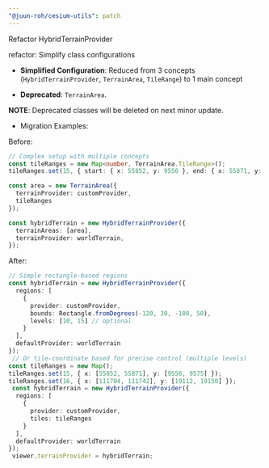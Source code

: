 ```yaml
---
"@juun-roh/cesium-utils": patch
---
```


Refactor HybridTerrainProvider

refactor: Simplify class configurations

- **Simplified Configuration**: Reduced from 3 concepts (`HybridTerrainProvider`, `TerrainArea`, `TileRange`) to 1 main concept

- **Deprecated**: `TerrainArea`.

**NOTE**: Deprecated classes will be deleted on next minor update.

- Migration Examples:

Before:

```typescript
// Complex setup with multiple concepts
const tileRanges = new Map<number, TerrainArea.TileRange>();
tileRanges.set(15, { start: { x: 55852, y: 9556 }, end: { x: 55871, y: 9575 } });

const area = new TerrainArea({ 
  terrainProvider: customProvider, 
  tileRanges 
});

const hybridTerrain = new HybridTerrainProvider({
  terrainAreas: [area],
  terrainProvider: worldTerrain,
});
```

After:

```typescript
// Simple rectangle-based regions
const hybridTerrain = new HybridTerrainProvider({
  regions: [
    {
      provider: customProvider,
      bounds: Rectangle.fromDegrees(-120, 30, -100, 50),
      levels: [10, 15] // optional
    }
  ],
  defaultProvider: worldTerrain
});
 // Or tile-coordinate based for precise control (multiple levels)
const tileRanges = new Map();
tileRanges.set(15, { x: [55852, 55871], y: [9556, 9575] });
tileRanges.set(16, { x: [111704, 111742], y: [19112, 19150] });
 const hybridTerrain = new HybridTerrainProvider({
  regions: [
    {
      provider: customProvider,
      tiles: tileRanges
    }
  ],
  defaultProvider: worldTerrain
});
 viewer.terrainProvider = hybridTerrain;
```
